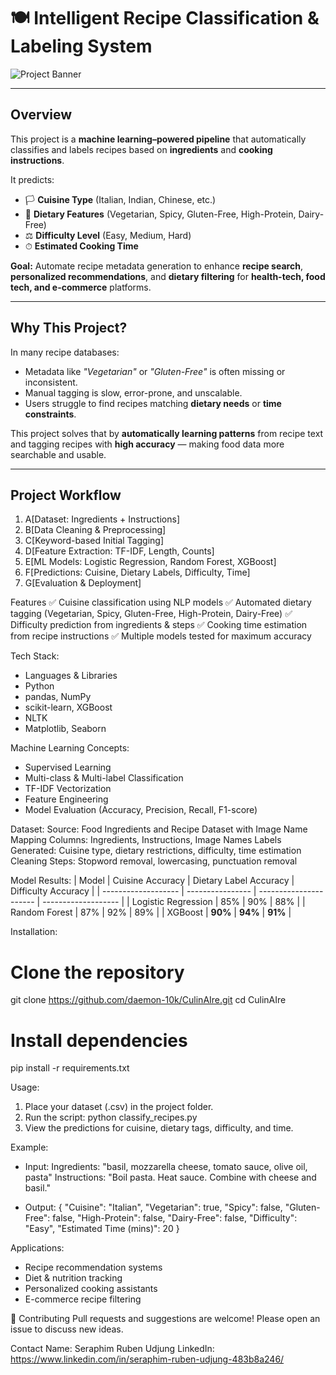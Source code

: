 # 🍽️ Intelligent Recipe Classification & Labeling System

![Project Banner](https://via.placeholder.com/1000x300?text=Recipe+Classification+System)

---

## Overview
This project is a **machine learning–powered pipeline** that automatically classifies and labels recipes based on **ingredients** and **cooking instructions**.

It predicts:
- 🏳 **Cuisine Type** (Italian, Indian, Chinese, etc.)
- 🥦 **Dietary Features** (Vegetarian, Spicy, Gluten-Free, High-Protein, Dairy-Free)
- ⚖ **Difficulty Level** (Easy, Medium, Hard)
- ⏱ **Estimated Cooking Time**

**Goal:** Automate recipe metadata generation to enhance **recipe search**, **personalized recommendations**, and **dietary filtering** for **health-tech, food tech, and e-commerce** platforms.

---

## Why This Project?
In many recipe databases:
- Metadata like *"Vegetarian"* or *"Gluten-Free"* is often missing or inconsistent.
- Manual tagging is slow, error-prone, and unscalable.
- Users struggle to find recipes matching **dietary needs** or **time constraints**.

This project solves that by **automatically learning patterns** from recipe text and tagging recipes with **high accuracy** — making food data more searchable and usable.

---

## Project Workflow

1. A[Dataset: Ingredients + Instructions] 
2. B[Data Cleaning & Preprocessing] 
3. C[Keyword-based Initial Tagging] 
4. D[Feature Extraction: TF-IDF, Length, Counts] 
5. E[ML Models: Logistic Regression, Random Forest, XGBoost] 
6. F[Predictions: Cuisine, Dietary Labels, Difficulty, Time] 
7. G[Evaluation & Deployment]

Features
✅ Cuisine classification using NLP models
✅ Automated dietary tagging (Vegetarian, Spicy, Gluten-Free, High-Protein, Dairy-Free)
✅ Difficulty prediction from ingredients & steps
✅ Cooking time estimation from recipe instructions
✅ Multiple models tested for maximum accuracy

Tech Stack:
- Languages & Libraries
- Python
- pandas, NumPy
- scikit-learn, XGBoost
- NLTK
- Matplotlib, Seaborn

Machine Learning Concepts:
- Supervised Learning
- Multi-class & Multi-label Classification
- TF-IDF Vectorization
- Feature Engineering
- Model Evaluation (Accuracy, Precision, Recall, F1-score)

Dataset:
Source: Food Ingredients and Recipe Dataset with Image Name Mapping
Columns: Ingredients, Instructions, Image Names
Labels Generated: Cuisine type, dietary restrictions, difficulty, time estimation
Cleaning Steps: Stopword removal, lowercasing, punctuation removal


Model Results:
| Model               | Cuisine Accuracy | Dietary Label Accuracy | Difficulty Accuracy |
| ------------------- | ---------------- | ---------------------- | ------------------- |
| Logistic Regression | 85%              | 90%                    | 88%                 |
| Random Forest       | 87%              | 92%                    | 89%                 |
| XGBoost             | **90%**          | **94%**                | **91%**             |

Installation:
# Clone the repository
git clone https://github.com/daemon-10k/CulinAIre.git
cd CulinAIre

# Install dependencies
pip install -r requirements.txt

Usage:
1. Place your dataset (.csv) in the project folder.
2. Run the script: python classify_recipes.py
3. View the predictions for cuisine, dietary tags, difficulty, and time.

Example:

- Input: Ingredients: "basil, mozzarella cheese, tomato sauce, olive oil, pasta"
Instructions: "Boil pasta. Heat sauce. Combine with cheese and basil."

- Output: {
  "Cuisine": "Italian",
  "Vegetarian": true,
  "Spicy": false,
  "Gluten-Free": false,
  "High-Protein": false,
  "Dairy-Free": false,
  "Difficulty": "Easy",
  "Estimated Time (mins)": 20
}

Applications:
- Recipe recommendation systems
- Diet & nutrition tracking
- Personalized cooking assistants
- E-commerce recipe filtering

🤝 Contributing
Pull requests and suggestions are welcome! Please open an issue to discuss new ideas.

Contact
Name: Seraphim Ruben Udjung
LinkedIn: https://www.linkedin.com/in/seraphim-ruben-udjung-483b8a246/
